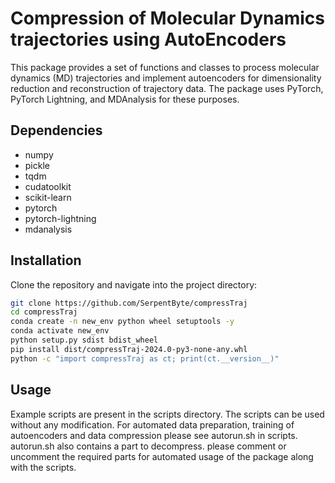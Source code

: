 # Compression of Molecular Dynamics trajectories using AutoEncoders

This package provides a set of functions and classes to process molecular dynamics (MD) trajectories and implement autoencoders for dimensionality reduction and reconstruction of trajectory data. The package uses PyTorch, PyTorch Lightning, and MDAnalysis for these purposes.

## Dependencies
- numpy
- pickle
- tqdm
- cudatoolkit
- scikit-learn
- pytorch
- pytorch-lightning
- mdanalysis

## Installation

Clone the repository and navigate into the project directory:

```bash
git clone https://github.com/SerpentByte/compressTraj
cd compressTraj
conda create -n new_env python wheel setuptools -y
conda activate new_env
python setup.py sdist bdist_wheel
pip install dist/compressTraj-2024.0-py3-none-any.whl
python -c "import compressTraj as ct; print(ct.__version__)"
``````

## Usage
Example scripts are present in the scripts directory.
The scripts can be used without any modification. 
For automated data preparation, training of autoencoders
and data compression please see autorun.sh in scripts.
autorun.sh also contains a part to decompress. please comment or 
uncomment the required parts for automated usage of the package
along with the scripts.
